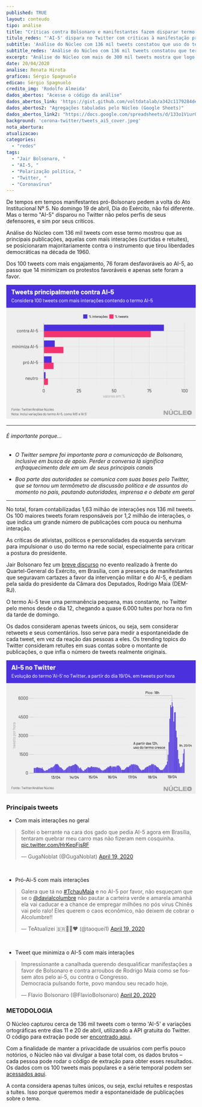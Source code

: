 ```yaml
---
published: TRUE
layout: conteudo
tipo: análise
title: "Críticas contra Bolsonaro e manifestantes fazem disparar termo 'AI-5' no Twitter"
titulo_redes: "'AI-5' dispara no Twitter com críticas à manifestação pró-Bolsonaro"
subtitle: 'Análise do Núcleo com 136 mil tweets constatou que uso do termo foi impulsionado principalmente por críticas feitas pela esquerda à manifestação no Dia do Exército'
subtitle_redes: 'Análise do Núcleo com 136 mil tweets constatou que termo foi impulsionado principalmente por críticas feitas da esquerda'
excerpt: "Análise do Núcleo com mais de 300 mil tweets mostra que logo após publicação de Mandetta anunciando sua saída do governo há um pico de tweets negativos muito superior a positivos, continuando assim por algumas horas."
date: 20/04/2020
analise: Renata Hirota
graficos: Sérgio Spagnuolo
edicao: Sérgio Spagnuolo
credito_img: 'Rodolfo Almeida'
dados_abertos: "Acesse o código da análise"
dados_abertos_link: 'https://gist.github.com/voltdatalab/a342c1179284deafa5c508dad33373f5'
dados_abertos2: "Agregações tabuladas pelo Núcleo (Google Sheets)"
dados_abertos_link2: "https://docs.google.com/spreadsheets/d/133o1ViurOcQUIiE21l2lMRCCEvvp6W_tCxya6hiioFY/edit?usp=sharing"
background: 'corona-twitter/tweets_ai5_cover.jpeg'
nota_abertura:
atualizacao:
categories:
  - "redes"
tags:
  - "Jair Bolsonaro, "
  - "AI-5, "
  - "Polarização política, "
  - "Twitter, "
  - "Coronavírus"
---
```


De tempos em tempos manifestantes pró-Bolsonaro pedem a volta do Ato Institucional Nº 5. No domingo 19 de abril, Dia do Exército, não foi diferente. Mas o termo "AI-5" disparou no Twitter não pelos perfis de seus defensores, e sim por seus críticos.

Análise do Núcleo com 136 mil tweets com esse termo mostrou que as principais publicações, aquelas com mais interações (curtidas e retuítes), se posicionaram majoritariamente contra o instrumento que tirou liberdades democráticas na década de 1960.

Dos 100 tweets com mais engajamento, 76 foram desfavoráveis ao AI-5, ao passo que 14 minimizam os protestos favoráveis e apenas sete foram a favor.

![top 100 tweets categorizados](../img/corona-twitter/tweets_ai5_pct.png)

---

###### É importante porque...

- *O Twitter sempre foi importante para a comunicação de Bolsonaro, inclusive em busca de apoio. Perder a conversa lá significa enfraquecimento dele em um de seus principais canais*

- *Boa parte das autoridades se comunica com suas bases pelo Twitter, que se tornou um termômetro de discussão política e de assuntos do momento no país, pautando autoridades, imprensa e o debate em geral*


---

No total, foram contabilizadas 1,63 milhão de interações nos 136 mil tweets. Os 100 maiores tweets foram responsáveis por 1,2 milhão de interações, o que indica um grande número de publicações com pouca ou nenhuma interação.

As críticas de ativistas, políticos e personalidades da esquerda serviram para impulsionar o uso do termo na rede social, especialmente para criticar a postura do presidente.

Jair Bolsonaro fez um [breve discurso](https://www.poder360.com.br/governo/bolsonaro-discursa-em-ato-com-pauta-a-favor-do-ai-5-e-contra-o-congresso/) no evento realizado à frente do Quartel-General do Exército, em Brasília, com a presença de manifestantes que seguravam cartazes a favor da intervenção militar e do AI-5, e pediam pela saída do presidente da Câmara dos Deputados, Rodrigo Maia (DEM-RJ).

O termo Ai-5 teve uma permanência pequena, mas constante, no Twitter pelo menos desde o dia 12, chegando a quase 6.000 tuítes por hora no fim da tarde de domingo.

Os dados consideram apenas tweets únicos, ou seja, sem considerar retweets e seus comentários. Isso serve para medir a espontaneidade de cada tweet, em vez da reação das pessoas a eles. Os trending topics do Twitter consideram retuítes em suas contas sobre o montante de publicações, o que infla o número de tweets realmente originais.


![serie tempora de tweets](../img/corona-twitter/tweets_ai5_temporal.png)

### Principais tweets

- Com mais interações no geral

<blockquote class="twitter-tweet"><p lang="pt" dir="ltr">Soltei o berrante na cara dos gado que pedia AI-5 agora em Brasília, tentaram quebrar meu carro mas não fizeram nem cosquinha. <a href="https://t.co/HrKepFjsRF">pic.twitter.com/HrKepFjsRF</a></p>&mdash; GugaNoblat (@GugaNoblat) <a href="https://twitter.com/GugaNoblat/status/1251936367975825413?ref_src=twsrc%5Etfw">April 19, 2020</a></blockquote> <script async src="https://platform.twitter.com/widgets.js" charset="utf-8"></script>

<br>

- Pró-Ai-5 com mais interações

<blockquote class="twitter-tweet"><p lang="pt" dir="ltr">Galera que tá no <a href="https://twitter.com/hashtag/TchauMaia?src=hash&amp;ref_src=twsrc%5Etfw">#TchauMaia</a> e no AI-5 por favor, não esqueçam que se o <a href="https://twitter.com/davialcolumbre?ref_src=twsrc%5Etfw">@davialcolumbre</a> não pautar a carteira verde e amarela amanhã ela vai caducar e a chance de empregar milhões no pós vírus Chinês vai pelo ralo! Eles querem o caos econômico, não deixem de cobrar o Alcolumbre!!</p>&mdash; TeAtualizei 🇧🇷👊🏻❤️ (@taoquei1) <a href="https://twitter.com/taoquei1/status/1251938884923142145?ref_src=twsrc%5Etfw">April 19, 2020</a></blockquote> <script async src="https://platform.twitter.com/widgets.js" charset="utf-8"></script>

<br>

- Tweet que minimiza o AI-5 com mais interações

<blockquote class="twitter-tweet"><p lang="pt" dir="ltr">Impressionante a canalhada querendo desqualificar manifestações a favor de Bolsonaro e contra arroubos de Rodrigo Maia como se fossem atos pelo ai-5, ou contra o Congresso.<br>Democracia pulsando forte, povo mandou seu recado hoje.</p>&mdash; Flavio Bolsonaro (@FlavioBolsonaro) <a href="https://twitter.com/FlavioBolsonaro/status/1252030404179243011?ref_src=twsrc%5Etfw">April 20, 2020</a></blockquote> <script async src="https://platform.twitter.com/widgets.js" charset="utf-8"></script>


### METODOLOGIA

O Núcleo capturou cerca de 136 mil tweets com o termo 'AI-5' e variações ortográficas entre dias 11 e 20 de abril, utilizando a API gratuita do Twitter. O código para extração pode ser [encontrado aqui](https://gist.github.com/voltdatalab/a342c1179284deafa5c508dad33373f5).

Com a finalidade de manter a privacidade de usuários com perfis pouco notórios, o Núcleo não vai divulgar a base total com, os dados brutos – cada pessoa pode rodar o código de extração para obter esses resultados. Os dados com os 100 tweets mais populares e a série temporal podem ser [acessados aqui](https://docs.google.com/spreadsheets/d/1EotNWi6V4iTwa8ck3TV6AVmssT6qmQ3Ax8unn5WoxvU/edit?usp=sharing).

A conta considera apenas tuítes únicos, ou seja, exclui retuítes e respostas a tuítes. Isso porque queremos medir a espontaneidade de publicações sobre o tema.
